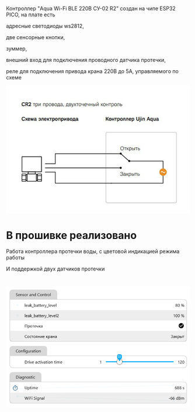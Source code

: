 Контроллер "Aqua Wi-Fi BLE 220В СУ-02 R2" создан на чипе ESP32 PICO, на плате есть 

адресные светодиоды ws2812, 

две сенсорные кнопки, 

зуммер, 

внешний вход для подключения проводного датчика протечки, 

реле для подключения привода крана 220В до 5А, управляемого по схеме 

<img src="/Aqua%20Wi-Fi_BLE_220%D0%92_%D0%A1%D0%A3-02_R2/images/Aqua%20Wi-Fi_10.jpg">

# В прошивке реализовано

Работа контроллера протечки воды, с цветовой индикацией режима работы

И поддержкой двух датчиков протечки

#

<img src="/Aqua%20Wi-Fi_BLE_220%D0%92_%D0%A1%D0%A3-02_R2/images/Aqua%20Wi-Fi_9.png">

